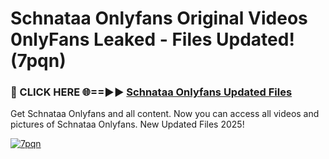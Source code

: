 # Schnataa Onlyfans Original Videos 0nlyFans Leaked - Files Updated! (7pqn)

<h3>🔴 CLICK HERE 🌐==►► <a href="https://tinyurl.com/ehrbuxhb" rel="nofollow">Schnataa Onlyfans Updated Files</a></h3>

Get Schnataa Onlyfans and all content. Now you can access all videos and pictures of Schnataa Onlyfans. New Updated Files 2025!

[![7pqn](https://i.imgur.com/lVYEuWS.gif)](https://tinyurl.com/ehrbuxhb)
